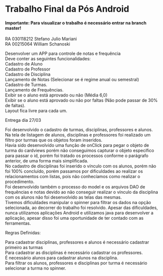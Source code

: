 # Trabalho Final da Pós Android


#### Importante: Para visualizar o trabalho é necessário entrar na branch master!

RA 030118212 Stefano Julio Mariani    
RA 00215064 William Schanoski    

Desenvolver um APP para controle de notas e frequência    
Deve conter as seguintes funcionalidades:    
Cadastro de Aluno    
Cadastro de Professor    
Cadastro de Disciplina    
Lançamento de Notas (Selecionar se é regime anual ou semestral)    
Cadastro de Turmas.    
Lançamento de Frequências.    
Exibir se o aluno está aprovado ou não (Média 6,0)    
Exibir se o aluno está aprovado ou não por faltas (Não pode passar de 30% de faltas).    
Layout fica livre para cada um.    
 
Entrega dia 27/03    

Foi desenvolvido o cadastro de turmas, disciplinas, professores e alunos.     
Na tela de listagem de alunos, disciplinas e professores foi realizado um filtro por turmas que os objetos foram inseridos.    
Havia sido desenvolvido uma função de onClick para pegar o objeto de turma do cardviews porém não conseguimos capturar o objeto específico para passar o id, porém foi tratado os processos conforme o parágrafo anterior, de uma forma mais simplificada.    
No cadastro de disciplinas foi inserido o vínculo com os alunos, porém não foi 100% concluído, porém passamos por dificuldades ao realizar os relacionamentos com listas, pois não conhecíamos como realizar o procedimento.    
Foi desenvolvido também o processo do model e os arquivos DAO de frequências e notas devido ao não conseguir realizar o vínculo da disciplina com os alunos não foi desenvolvido as telas das mesmas.    
Tivemos dificuldades manipular o spinner para filtrar os dados na opção selecionada, ao decorrer do trabalho foi resolvido.
Apesar das dificuldades, nunca utilizamos aplicações Android e utilizamos java para desenvolver a aplicação, apesar disso foi uma oportunidade de ter contado com as ferramentas.    

Regras Definidas:    

Para cadastrar disciplinas, professores e alunos é necessário cadastrar primeiro as turmas    
Para cadastrar as disciplinas é necessário cadastrar os professores.    
É necessário alunos para cadastrar alunos na disciplina.    
Para filtrar os alunos, professores e disciplinas por turma é necessário selecionar a turma no spinner.    
